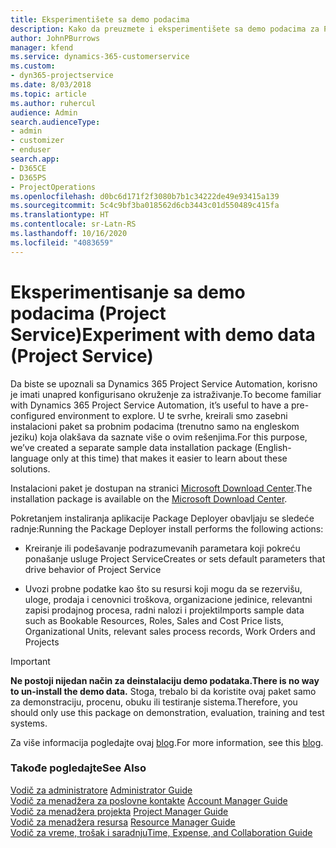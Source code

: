 ```yaml
---
title: Eksperimentišete sa demo podacima
description: Kako da preuzmete i eksperimentišete sa demo podacima za Project Service Automation.
author: JohnPBurrows
manager: kfend
ms.service: dynamics-365-customerservice
ms.custom:
- dyn365-projectservice
ms.date: 8/03/2018
ms.topic: article
ms.author: ruhercul
audience: Admin
search.audienceType:
- admin
- customizer
- enduser
search.app:
- D365CE
- D365PS
- ProjectOperations
ms.openlocfilehash: d0bc6d171f2f3080b7b1c34222de49e93415a139
ms.sourcegitcommit: 5c4c9bf3ba018562d6cb3443c01d550489c415fa
ms.translationtype: HT
ms.contentlocale: sr-Latn-RS
ms.lasthandoff: 10/16/2020
ms.locfileid: "4083659"
---
```

# <a name="experiment-with-demo-data-project-service"></a><span data-ttu-id="c94af-103">Eksperimentisanje sa demo podacima (Project Service)</span><span class="sxs-lookup"><span data-stu-id="c94af-103">Experiment with demo data (Project Service)</span></span>

<span data-ttu-id="c94af-104">Da biste se upoznali sa Dynamics 365 Project Service Automation, korisno je imati unapred konfigurisano okruženje za istraživanje.</span><span class="sxs-lookup"><span data-stu-id="c94af-104">To become familiar with Dynamics 365 Project Service Automation, it’s useful to have a pre-configured environment to explore.</span></span> <span data-ttu-id="c94af-105">U te svrhe, kreirali smo zasebni instalacioni paket sa probnim podacima (trenutno samo na engleskom jeziku) koja olakšava da saznate više o ovim rešenjima.</span><span class="sxs-lookup"><span data-stu-id="c94af-105">For this purpose, we’ve created a separate sample data installation package (English-language only at this time) that makes it easier to learn about these solutions.</span></span> 

<span data-ttu-id="c94af-106">Instalacioni paket je dostupan na stranici [Microsoft Download Center](https://go.microsoft.com/fwlink/?linkid=859966).</span><span class="sxs-lookup"><span data-stu-id="c94af-106">The installation package is available on the [Microsoft Download Center](https://go.microsoft.com/fwlink/?linkid=859966).</span></span>  

<span data-ttu-id="c94af-107">Pokretanjem instaliranja aplikacije Package Deployer obavljaju se sledeće radnje:</span><span class="sxs-lookup"><span data-stu-id="c94af-107">Running the Package Deployer install performs the following actions:</span></span> 
  
-   <span data-ttu-id="c94af-108">Kreiranje ili podešavanje podrazumevanih parametara koji pokreću ponašanje usluge Project Service</span><span class="sxs-lookup"><span data-stu-id="c94af-108">Creates or sets default parameters that drive behavior of Project Service</span></span>  
  
-   <span data-ttu-id="c94af-109">Uvozi probne podatke kao što su resursi koji mogu da se rezervišu, uloge, prodaja i cenovnici troškova, organizacione jedinice, relevantni zapisi prodajnog procesa, radni nalozi i projekti</span><span class="sxs-lookup"><span data-stu-id="c94af-109">Imports sample data such as Bookable Resources, Roles, Sales and Cost Price lists, Organizational Units, relevant sales process records, Work Orders and Projects</span></span>    
  
> [!IMPORTANT]
> <span data-ttu-id="c94af-110">**Ne postoji nijedan način za deinstalaciju demo podataka.**</span><span class="sxs-lookup"><span data-stu-id="c94af-110">**There is no way to un-install the demo data.**</span></span> <span data-ttu-id="c94af-111">Stoga, trebalo bi da koristite ovaj paket samo za demonstraciju, procenu, obuku ili testiranje sistema.</span><span class="sxs-lookup"><span data-stu-id="c94af-111">Therefore, you should only use this package on demonstration, evaluation, training and test systems.</span></span>

<span data-ttu-id="c94af-112">Za više informacija pogledajte ovaj [blog](https://blogs.msdn.microsoft.com/crm/2017/10/24/microsoft-dynamics-365-for-field-service-and-project-service-automation-sample-data).</span><span class="sxs-lookup"><span data-stu-id="c94af-112">For more information, see this [blog](https://blogs.msdn.microsoft.com/crm/2017/10/24/microsoft-dynamics-365-for-field-service-and-project-service-automation-sample-data).</span></span>





  
### <a name="see-also"></a><span data-ttu-id="c94af-113">Takođe pogledajte</span><span class="sxs-lookup"><span data-stu-id="c94af-113">See Also</span></span>  
 <span data-ttu-id="c94af-114">[Vodič za administratore](../psa/admin-guide.md) </span><span class="sxs-lookup"><span data-stu-id="c94af-114">[Administrator Guide](../psa/admin-guide.md) </span></span>  
 <span data-ttu-id="c94af-115">[Vodič za menadžera za poslovne kontakte](../psa/account-manager-guide.md) </span><span class="sxs-lookup"><span data-stu-id="c94af-115">[Account Manager Guide](../psa/account-manager-guide.md) </span></span>  
 <span data-ttu-id="c94af-116">[Vodič za menadžera projekta](../psa/project-manager-guide.md) </span><span class="sxs-lookup"><span data-stu-id="c94af-116">[Project Manager Guide](../psa/project-manager-guide.md) </span></span>  
 <span data-ttu-id="c94af-117">[Vodič za menadžera resursa](../psa/resource-manager-guide.md) </span><span class="sxs-lookup"><span data-stu-id="c94af-117">[Resource Manager Guide](../psa/resource-manager-guide.md) </span></span>  
 [<span data-ttu-id="c94af-118">Vodič za vreme, trošak i saradnju</span><span class="sxs-lookup"><span data-stu-id="c94af-118">Time, Expense, and Collaboration Guide</span></span>](../psa/time-expense-collaboration-guide.md)

